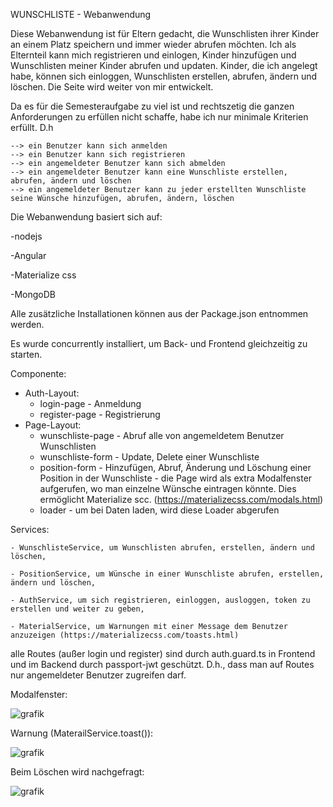 WUNSCHLISTE - Webanwendung

Diese Webanwendung ist für Eltern gedacht, die Wunschlisten ihrer Kinder an einem Platz speichern und immer wieder abrufen möchten.
Ich als Elternteil kann mich registrieren und einlogen, Kinder hinzufügen und Wunschlisten meiner Kinder abrufen und updaten. Kinder, die ich angelegt habe, können sich einloggen, Wunschlisten erstellen, abrufen, ändern und löschen. Die Seite wird weiter von mir entwickelt.

Da es für die Semesteraufgabe zu viel ist und rechtszetig die ganzen Anforderungen zu erfüllen nicht schaffe, habe ich nur minimale Kriterien erfüllt. D.h

    --> ein Benutzer kann sich anmelden
    --> ein Benutzer kann sich registrieren    
    --> ein angemeldeter Benutzer kann sich abmelden
    --> ein angemeldeter Benutzer kann eine Wunschliste erstellen, abrufen, ändern und löschen
    --> ein angemeldeter Benutzer kann zu jeder erstellten Wunschliste seine Wünsche hinzufügen, abrufen, ändern, löschen

Die Webanwendung basiert sich auf:

 -nodejs
 
 -Angular
 
 -Materialize css
 
 -MongoDB
 
Alle zusätzliche Installationen können aus der Package.json entnommen werden.

Es wurde concurrently installiert, um Back- und Frontend gleichzeitig zu starten.



Componente:
   - Auth-Layout:
        - login-page - Anmeldung
        - register-page - Registrierung
   - Page-Layout:
       - wunschliste-page - Abruf alle von angemeldetem Benutzer Wunschlisten
       - wunschliste-form - Update, Delete einer Wunschliste
       - position-form - Hinzufügen, Abruf, Änderung und Löschung einer Position in der Wunschliste - die Page wird als extra Modalfenster aufgerufen, wo man      einzelne Wünsche eintragen könnte. Dies ermöglicht Materialize scc. (https://materializecss.com/modals.html)
       - loader - um bei Daten laden, wird diese Loader abgerufen


Services:

    - WunschlisteService, um Wunschlisten abrufen, erstellen, ändern und löschen,
    
    - PositionService, um Wünsche in einer Wunschliste abrufen, erstellen, ändern und löschen,
    
    - AuthService, um sich registrieren, einloggen, ausloggen, token zu erstellen und weiter zu geben,
    
    - MaterialService, um Warnungen mit einer Message dem Benutzer anzuzeigen (https://materializecss.com/toasts.html)
    
alle Routes (außer login und register) sind durch auth.guard.ts in Frontend und im Backend durch passport-jwt geschützt. D.h., dass man auf Routes nur angemeldeter Benutzer zugreifen darf.

Modalfenster:

![grafik](https://user-images.githubusercontent.com/58446191/160855527-d00f0de9-745b-46d8-a9f1-b468f578b580.png)

Warnung (MaterailService.toast()):

![grafik](https://user-images.githubusercontent.com/58446191/160856268-2cd751a5-fabf-459d-a0d0-5b2931c73a30.png)

Beim Löschen wird nachgefragt:

![grafik](https://user-images.githubusercontent.com/58446191/160855967-8f1b0875-c313-4977-9994-ed9d9a21f281.png)




